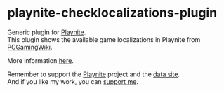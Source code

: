 # playnite-checklocalizations-plugin
Generic plugin for [Playnite](https://playnite.link).  
This plugin shows the available game localizations in Playnite from [PCGamingWiki](https://www.pcgamingwiki.com/wiki/Home). 

More information [here](https://playnite.link/forum/thread-384.html).

Remember to support the [Playnite](https://www.patreon.com/playnite) project and the [data site](https://www.patreon.com/PCGamingWiki).  
And if you like my work, you can [support me](https://www.paypal.me/lacro59).

